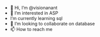 - 👋 Hi, I’m @visionanant
- 👀 I’m interested in ASP
-   I’m currently learning sql
- 💞️ I’m looking to collaborate on database
- 📫 How to reach me 

<!---
visionanant/visionanant is a ✨ special ✨ repository because its `README.md` (this file) appears on your GitHub profile.
You can click the Preview link to take a look at your changes.
--->
